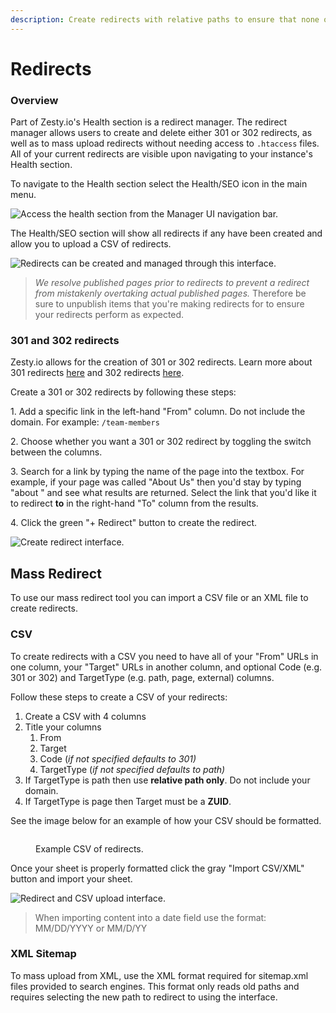 ```yaml
---
description: Create redirects with relative paths to ensure that none of your pages 404.
---
```


# Redirects

### Overview

Part of Zesty.io's Health section is a redirect manager. The redirect manager allows users to create and delete either 301 or 302 redirects, as well as to mass upload redirects without needing access to `.htaccess` files. All of your current redirects are visible upon navigating to your instance's Health section.

To navigate to the Health section select the Health/SEO icon in the main menu.

![Access the health section from the Manager UI navigation bar.](../../../.gitbook/assets/01-seo-navigate-to-seo.png)

The Health/SEO section will show all redirects if any have been created and allow you to upload a CSV of redirects.&#x20;

![Redirects can be created and managed through this interface.](<../../../.gitbook/assets/02-seo-manage-redirects (1).png>)

> _We resolve published pages prior to redirects to prevent a redirect from mistakenly  overtaking actual published pages._ Therefore be sure to unpublish items that you're making redirects for to ensure your redirects perform as expected.

### 301 and 302 redirects

Zesty.io allows for the creation of 301 or 302 redirects. Learn more about 301 redirects [here](https://developer.mozilla.org/en-US/docs/Web/HTTP/Status/301) and 302 redirects [here](https://developer.mozilla.org/en-US/docs/Web/HTTP/Status/302).

Create a 301 or 302 redirects by following these steps:&#x20;

1\. Add a specific link in the left-hand "From" column. Do not include the domain. For example: `/team-members`&#x20;

2\. Choose whether you want a 301 or 302 redirect by toggling the switch between the columns.&#x20;

3\. Search for a link by typing the name of the page into the textbox. For example, if your page was called "About Us" then you'd stay by typing "about " and see what results are returned. Select the link that you'd like it to redirect **to** in the right-hand "To" column from the results.&#x20;

4\. Click the green "+ Redirect" button to create the redirect.

![Create redirect interface.](../../../.gitbook/assets/seo-redirect-from-to.png)

## Mass Redirect

To use our mass redirect tool you can import a CSV file or an XML file to create redirects.

### CSV

To create redirects with a CSV you need to have all of your "From" URLs in one column, your "Target" URLs in another column, and optional Code (e.g. 301 or 302) and TargetType (e.g. path, page, external) columns.

Follow these steps to create a CSV of your redirects:

1. Create a CSV with 4 columns
2. Title your columns
   1. From
   2. Target
   3. Code (_if not specified_ _defaults to 301)_
   4. TargetType (_if not specified_ _defaults  to path)_
3. If TargetType is path then use **relative path only**. Do not include your domain.
4. If TargetType is page then Target must be a **ZUID**.

See the image below for an example of how your CSV should be formatted.

<figure><img src="../../../.gitbook/assets/Screen Shot 2022-09-07 at 9.24.50 AM (1).png" alt=""><figcaption><p>Example CSV of redirects.</p></figcaption></figure>

Once your sheet is properly formatted click the gray "Import CSV/XML" button and import your sheet.

![Redirect and CSV upload interface.](../../../.gitbook/assets/redirects.png)



> When importing content into a date field use the format: MM/DD/YYYY or  MM/D/YY

### XML Sitemap

To mass upload from XML, use the XML format required for sitemap.xml files provided to search engines. This format only reads old paths and requires selecting the new path to redirect to using the interface.
